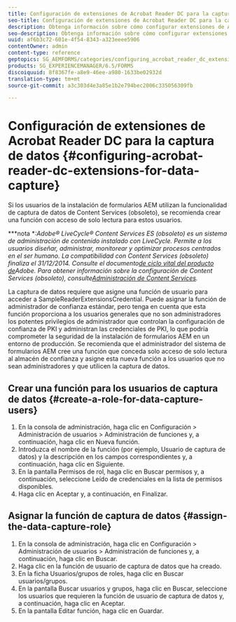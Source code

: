 ```yaml
---
title: Configuración de extensiones de Acrobat Reader DC para la captura de datos
seo-title: Configuración de extensiones de Acrobat Reader DC para la captura de datos
description: Obtenga información sobre cómo configurar extensiones de Acrobat Reader DC para la captura de datos.
seo-description: Obtenga información sobre cómo configurar extensiones de Acrobat Reader DC para la captura de datos.
uuid: af6b3c72-601e-4f54-8343-a323eeee5906
contentOwner: admin
content-type: reference
geptopics: SG_AEMFORMS/categories/configuring_acrobat_reader_dc_extensions
products: SG_EXPERIENCEMANAGER/6.5/FORMS
discoiquuid: 8f8367fe-a8e9-46ee-a980-1633be02932d
translation-type: tm+mt
source-git-commit: a3c303d4e3a85e1b2e794bec2006c335056309fb

---
```



# Configuración de extensiones de Acrobat Reader DC para la captura de datos {#configuring-acrobat-reader-dc-extensions-for-data-capture}

Si los usuarios de la instalación de formularios AEM utilizan la funcionalidad de captura de datos de Content Services (obsoleto), se recomienda crear una función con acceso de solo lectura para estos usuarios.

***nota **:Adobe® LiveCycle® Content Services ES (obsoleto) es un sistema de administración de contenido instalado con LiveCycle. Permite a los usuarios diseñar, administrar, monitorear y optimizar procesos centrados en el ser humano. La compatibilidad con Content Services (obsoleto) finaliza el 31/12/2014. Consulte el documento[de ciclo vital del producto de](https://www.adobe.com/support/products/enterprise/eol/eol_matrix.html)Adobe. Para obtener información sobre la configuración de Content Services (obsoleto), consulte[Administración de Content Services](https://help.adobe.com/en_US/livecycle/9.0/admin_contentservices.pdf).*

La captura de datos requiere que asigne una función de usuario para acceder a SampleReaderExtensionsCredential. Puede asignar la función de administrador de confianza estándar, pero tenga en cuenta que esta función proporciona a los usuarios generales que no son administradores los potentes privilegios de administrador que controlan la configuración de confianza de PKI y administran las credenciales de PKI, lo que podría comprometer la seguridad de la instalación de formularios AEM en un entorno de producción. Se recomienda que el administrador del sistema de formularios AEM cree una función que conceda solo acceso de solo lectura al almacén de confianza y asigne esta nueva función a los usuarios que no sean administradores y que utilicen la captura de datos.

## Crear una función para los usuarios de captura de datos {#create-a-role-for-data-capture-users}

1. En la consola de administración, haga clic en Configuración > Administración de usuarios > Administración de funciones y, a continuación, haga clic en Nueva función.
1. Introduzca el nombre de la función (por ejemplo, Usuario de captura de datos) y la descripción en los campos correspondientes y, a continuación, haga clic en Siguiente.
1. En la pantalla Permisos de rol, haga clic en Buscar permisos y, a continuación, seleccione Leído de credenciales en la lista de permisos disponibles.
1. Haga clic en Aceptar y, a continuación, en Finalizar.

## Asignar la función de captura de datos {#assign-the-data-capture-role}

1. En la consola de administración, haga clic en Configuración > Administración de usuarios > Administración de funciones y, a continuación, haga clic en Buscar.
1. Haga clic en la función de usuario de captura de datos que ha creado.
1. En la ficha Usuarios/grupos de roles, haga clic en Buscar usuarios/grupos.
1. En la pantalla Buscar usuarios y grupos, haga clic en Buscar, seleccione los usuarios que requieren la función de usuario de captura de datos y, a continuación, haga clic en Aceptar.
1. En la pantalla Editar función, haga clic en Guardar.

